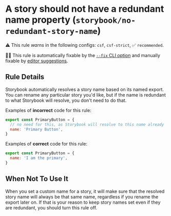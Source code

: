 # A story should not have a redundant name property (`storybook/no-redundant-story-name`)

⚠️ This rule _warns_ in the following configs: `csf`, `csf-strict`, ✅ `recommended`.

🔧💡 This rule is automatically fixable by the [`--fix` CLI option](https://eslint.org/docs/latest/user-guide/command-line-interface#--fix) and manually fixable by [editor suggestions](https://eslint.org/docs/developer-guide/working-with-rules#providing-suggestions).

<!-- end auto-generated rule header -->

## Rule Details

Storybook automatically resolves a story name based on its named export. You can rename any particular story you'd like, but if the name is redundant to what Storybook will resolve, you don't need to do that.

Examples of **incorrect** code for this rule:

```js
export const PrimaryButton = {
  // no need for this, as Storybook will resolve to this name already
  name: 'Primary Button',
}
```

Examples of **correct** code for this rule:

```js
export const PrimaryButton = {
  name: 'I am the primary',
}
```

## When Not To Use It

When you set a custom name for a story, it will make sure that the resolved story name will always be that same name, regardless if you rename the export later on. If that is your reason to keep story names set even if they are redundant, you should turn this rule off.
